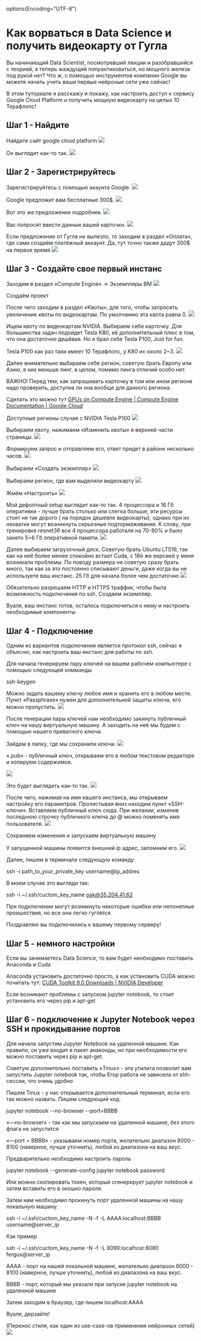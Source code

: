 
options(Encoding="UTF-8")
# Как ворваться в Data Science и получить видеокарту от Гугла

Вы начинающий Data Scientist, посмотревший лекции и разобравшийся с теорией, а теперь жаждущий попрактиковаться, но мощного железа под рукой нет? Что ж, с помощью инструментов компании Google вы можете начать учить ваши первые нейроные сети уже сейчас!

В этом туториале я расскажу и покажу, как настроить доступ к сервису Google Cloud Platform и получить мощную видеокарту на целых 10 Терафлопс!

## Шаг 1 - Найдите

Найдите сайт google cloud platform ![](tutorial/photo1.png)

Он выглядит как-то так. ![](tutorial/photo2.png)

## Шаг 2 - Зарегистрируйтесь

Зарегистрируйтесь с помощью акаунта Google. ![](tutorial/photo3.png)

Google предложит вам бесплатные 300$. ![](tutorial/photo4.png)

Вот это же предложение подробнее. ![](tutorial/photo5.png)

Вас попросят ввести данные вашей карточки. ![](tutorial/photo6.png)

Если предложение от Гугла не вылезло, то заходим в раздел «Оплата», где сами создаём платёжный аккаунт. Да, тут точно также дадут 300$ на первое время.![](tutorial/photo7.png)

## Шаг 3 - Создайте свое первый инстанс

Заходим в раздел «Compute Engine» -> Экземпляры ВМ ![](tutorial/photo8.png)

Создаём проект

После чего заходим в раздел «Квоты», для того, чтобы запросить увеличение квоты по видеокартам. По умолчанию эта квота равна 0. ![](tutorial/photo9.png)

Ищем квоту по видеокартам NVIDIA. Выбираем себе карточку. Для большинства задач подойдет Tesla K80, её дополнительный плюс в том, что она достаточно дешёвая. Но я брал себе Tesla P100, Just for fun.

Tesla P100 как раз таки имеет 10 Терафлопс, у K80 их около 2~3. ![](tutorial/photo10.png)

Далее внимательно выбираем себе регион, советую брать Европу или Азию, в них меньше пинг, в целом, помимо пинга отличий особо нет.

ВАЖНО! Перед тем, как запрашивать карточку в том или ином регионе надо проверить, доступна ли она вообще для данного региона.

Сделать это можно тут [GPUs on Compute Engine | Compute Engine Documentation | Google Cloud](https://cloud.google.com/compute/docs/gpus/)

Доступные регионы случае с NVIDIA Tesla P100 ![](tutorial/photo11.png)

Выбираем квоту, нажимаем «Изменить квоты» в верхней части страницы. ![](tutorial/photo12.png)

Формируем запрос и отправляем его, ответ придет в районе несколько часов. ![](tutorial/photo13.png)

Выбираем «Создать экземпляр» ![](tutorial/photo14.png)

Выбираем регион, где вам выделили видеокарту ![](tutorial/photo15.png)

Жмём «Настроить» ![](tutorial/photo16.png)

Мой дефолтный setup выглядит как-то так. 4 процессора и 16 Гб оперативки - лучше брать столько или слегка больше, эти ресурсы стоят не так дорого ( на порядок дешевле видеокарты), однако при их нехватке могут возникнуть серьезные подтормаживания. К слову, при тренировке resnet36 все 4 процессора работали на 70-80% и было занято 5~6 Гб оперативной памяти. ![](tutorial/photo17.png)

Далее выбираем загрузочный диск. Советую брать Ubuntu LTS16, так как на неё более менее спокойно встает Cuda, с 18й же версией у меня возникали проблемы. По поводу размера не советую сразу брать много, так как за это постоянно списывают деньги, даже когда вы не используете ваш инстанс. 25 Гб для начала более чем достаточно ![](tutorial/photo18.png)

Обязательно разрешаем HTTP и HTTPS траффик, чтобы была возможность подключения по ssh. Создаем экземпляр.

Вуаля, ваш инстанс готов, осталось подключиться к нему и настроить необходимые компоненты

## Шаг 4 - Подключение

Одним из вариантов подключения является протокол ssh, сейчас я объясню, как настроить ваш инстанс для работы по ssh.

Для начала генерируем пару ключей на вашем рабочем компьютере с помощью следующей комманды

ssh-keygen

Можно задать вашему ключу любое имя и хранить его в любом месте. Пункт «Passphrase» нужен для дополнительной защиты ключа, его можно пропустить. ![](tutorial/photo19.png)

После генерации пары ключей нам необходимо закинуть публичный ключ на нашу виртуальную машину. А заходить на неё мы будем с помощью нашего приватного ключа.

Зайдем в папку, где мы сохранили ключи. ![](tutorial/photo20.png)

«.pub» - публичный ключ, открываем его в любом текстовом редакторе и копируем содержимое.

![](tutorial/photo21.png)

Это будет выглядеть как-то так. ![](tutorial/photo22.png)

После чего, нажимая на имя нашего инстанса, мы открываем настройку его параметров. Пролистывая вниз находим пункт «SSH-ключи». Вставляем публичный ключ сюда. При желании, изменив последнюю строчку публичного ключа до @ можно поменять имя пользователя. ![](tutorial/photo23.png)

Сохраняем изменения и запускаем виртуальную машину

У запущенной машины появится внешний ip адрес, запомним его. ![](tutorial/photo24.png)

Далее, пишем в терминале следующую команду:

ssh -i path_to_your_private_key username@ip_addres

В моем случае это выгляди так:

ssh -i ~/.ssh/cuctom_key_name oak@35.204.41.62

При подключении могут возникнуть некоторые ошибки или непонятные проишествия, но все они легко гуглятся

Поздравляю вы подключились к вашему первому серверу!

## Шаг 5 - немного настройки

Если вы занимаетесь Data Science, то вам будет необходимо поставить Anaconda и Cuda

Anaconda установить достаточно просто, а как установить CUDA можно почитать тут: [CUDA Toolkit 9.0 Downloads | NVIDIA Developer](https://developer.nvidia.com/cuda-90-download-archive?target_os=Linux&target_arch=x86_64&target_distro=Ubuntu&target_version=1604&target_type=debnetwork)

Если возникают проблемы с запуском jupyter notebook, то стоит установить его через pip и apt-get

## Шаг 6 - подключение к Jupyter Notebook через SSH и прокидывание портов

Для начала запустим Jupyter Notebook на удаленной машине. Как правило, он уже входит в пакет анаконды, но при необходимости его можно поставить через pip и apt-get.

Советую дополнительно поставить «Tmux» - эта утилита позволит вам запустить Jupyter notebook так, чтобы Егор работа не зависела от shh-сессии, что очень удобно

Пишем Tmux - у нас открывается дополнительный терминал, если его так можно назвать. Пишем следующий код:

jupyter notebook --no-browser --port=BBBB

«—no-browser» - так как мы запускаем на удаленной машине, без этого флага не запустится

«—port = BBBB» - указываем номер порта, желательно диапазон 8000 - 8100 (наверное, лучше уточнить), любой из диапазона на ваш вкус.

Предварительно необходимо настроить пароль

jupyter notebook --generate-config
jupyter notebook password

Или можно скопировать токен, который сгенерирует jupyter notebook и затем вставить его в окошко пароля.

Затем нам необходимо прокинуть порт удаленной машины на нашу локальную машину.

ssh -i ~/.ssh/cuctom_key_name -N -f -L AAAA:localhost:BBBB username@server_ip

Как пример

ssh -i ~/.ssh/cuctom_key_name -N -f -L 8090:localhost:8080 fergus@server_ip

AAAA - порт на нашей локальной машине, желательно диапазон 8000 - 8100 (наверное, лучше уточнить), любой из диапазона на ваш вкус.

BBBB - порт, который мы указали при запуске jupyter notebook на удаленной машине

Затем заходим в браузер, где пишем localhost:AAAA

Вуаля, дерзайте!

(Перенос стиля, как один из use-case-ов применения нейронных сетей) ![](tutorial/photo25.png)
